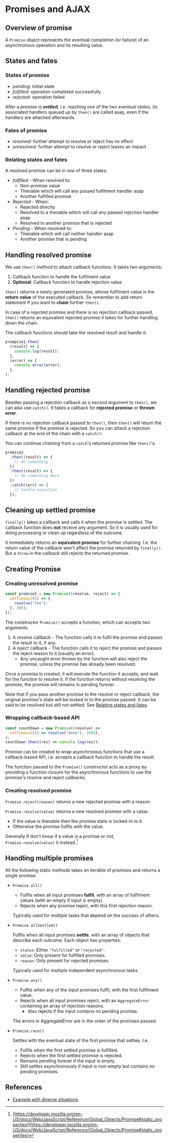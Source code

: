 # Promises and AJAX

## Overview of promise

A `Promise` object represents the eventual completion (or failure) of an
asynchronous operation and its resulting value.

## States and fates

### States of promise

- _pending_: initial state
- _fulfilled_: operation completed successfully
- _rejected_: operation failed

After a promise is **_settled_**, i.e. reaching one of the two _eventual
states_, its associated handlers queued up by `then()` are called asap, even if
the handlers are attached afterwards.

### Fates of promise

- _resolved_: further attempt to resolve or reject has no effect
- _unresolved_: further attempt to resolve or reject leaves an impact

### Relating states and fates

A resolved promise can be in one of three states:

- _fulfilled_ - When resolved to:
  - Non-promise value
  - Thenable which will call any passed fulfilment handler asap
  - Another fulfilled promise
- _Rejected_ - When:
  - Rejected directly
  - Resolved to a thenable which will call any passed rejection handler asap
  - Resolved to another promise that is rejected
- _Pending_ - When resolved to:
  - Thenable which will call neither handler asap
  - Another promise that is pending

## Handling resolved promise

We use `then()` method to attach callback functions. It takes two arguments:

1.  Callback function to handle the fulfilment value
2.  **Optional**: Callback function to handle rejection value

`then()` returns a newly generated promise, whose fulfilment value is the
**return value** of the executed callback. So remember to add return statement
if you want to **chain** further `then()`.

In case of a rejected promise and there is no rejection callback passed,
`then()` returns an equivalent rejected promise it takes for further handling
down the chain.

The callback functions should take the resolved result and handle it:

```javascript
prompise1.then(
  (result) => {
    console.log(result);
  },
  (error) => {
    console.error(error);
  },
);
```

## Handling rejected promise

Besides passing a rejection callback as a second argument to `then()`, we can
also use `catch()`. It takes a callback for **rejected promise** or **thrown
error**.

If there is no rejection callback passed to `then()`, then `then()` will return
the same promise if the promise is rejected. So you can attach a rejection
callback at the end of the chain with a `catch()`:

You can continue chaining from a `catch`'s returned promise like `then()`'s.

```javascript
promise2
  .then((result) => {
    // do something
  })
  .then((result) => {
    // do something more
  })
  .catch((err) => {
    // handle rejection
  });
```

## Cleaning up settled promise

`finally()` takes a callback and calls it when the promise is _settled_. The
callback function does **not** receive any argument. So it is usually used for
doing processing or clean up regardless of the outcome.

It immediately returns an **equivalent promise** for further chaining. I.e. the
return value of the callback won't affect the promise returned by `finally()`.
But a `throw` in the callback still rejects the returned promise.

## Creating Promise

### Creating unresolved promise

```javascript
const promise1 = new Promise((resolve, reject) => {
  setTimeout(() => {
    resolve("foo");
  }, 300);
});
```

The constructor `Promise()` accepts a function, which can accepts two arguments.

1.  A _resolve_ callback - The function calls it to fulfil the promise and
    passes the result to it, if any.
2.  A _reject_ callback - The function calls it to reject the promise and passes
    the reject reason to it (usually an error).
    - Any uncaught error thrown by the function will also reject the promise,
      unless the promise has already been resolved.

Once a promise is created, it will execute the function it accepts, and wait for
the function to resolve it. If the function returns without resolving the
promise, the promise will remains in pending forever.

Note that if you pass another promise to the resolve or reject callback, the
original promise's state will be _locked in_ to the promise passed. It can be
said to be resolved but still not settled. See
[Relating states and fates](#relating-states-and-fates).

### Wrapping callback-based API

```javascript
const countDown = new Promise((resolve) =>
  setTimeout(() => resolve("done"), 2000),
);
countDown.then((res) => console.log(res));
```

Promise can be created to wrap asynchronous functions that use a callback-based
API, i.e. accepts a callback function to handle the result.

The function passed to the `Promise()` constructor acts as a proxy by providing
a function closure for the asynchronous functions to use the promise's resolve
and reject callbacks.

### Creating resolved promise

`Promise.reject(reason)` returns a new rejected promise with a reason.

`Promise.resolve(value)` returns a new resolved promise with a value.

- If the value is thenable then the promise state is locked-in to it.
- Otherwise the promise fulfils with the value.

Generally if don't know if a value is a promise or not, `Promise.resolve(value)`
it instead.[^1]

## Handling multiple promises

All the following static methods takes an iterable of promises and returns a
single promise.

- `Promise.all()`

  - Fulfils when all input promises **fulfil**, with an array of fulfilment
    values (with an empty if input is empty).
  - Rejects when any promise reject, with this first rejection reason.

  Typically used for multiple tasks that depend on the success of others.

- `Promise.allSettled()`

  Fulfils when all input promises **settle**, with an array of objects that
  describe each outcome. Each object has properties:

  - `status`: Either `"fulfilled"` or `"rejected"`.
  - `value`: Only present for fulfilled promises.
  - `reason`: Only present for rejected promises.

  Typically used for multiple independent asynchronous tasks.

- `Promise.any()`

  - Fulfils when any of the input promises fulfil, with the first fulfilment
    value.
  - Rejects when all input promises reject, with an `AggregateError` containing
    an array of rejection reasons.
    - Also rejects if the input contains no pending promise.

  The errors in AggregateError are in the order of the promises passed.

- `Promise.race()`

  Settles with the eventual state of the first promise that settles. I.e.

  - Fulfils when the first settled promise is fulfilled.
  - Rejects when the first settled promise is rejected.
  - Remains pending forever if the input is empty.
  - Still settles asynchronously if input is non-empty but contains no pending
    promises.

## References

- [Example with diverse situations](https://developer.mozilla.org/en-US/docs/Web/JavaScript/Reference/Global_Objects/Promise#example_with_diverse_situations)

[^1]:
    [https://developer.mozilla.org/en-US/docs/Web/JavaScript/Reference/Global_Objects/Promise#static_properties](https://developer.mozilla.org/en-US/docs/Web/JavaScript/Reference/Global_Objects/Promise#static_properties)

<!-- vim: set fdl=1: -->
